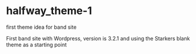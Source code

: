 halfway_theme-1
===============

first theme idea for band site

First band site with Wordpress, version is 3.2.1 and using the Starkers blank theme as a starting point